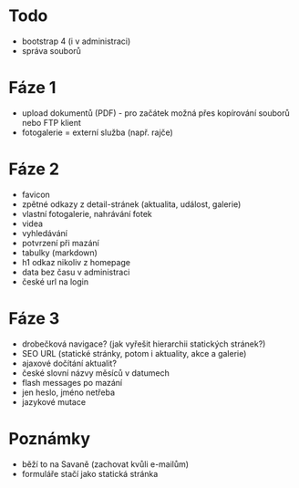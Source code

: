 # Todo
- bootstrap 4 (i v administraci)
- správa souborů

# Fáze 1
- upload dokumentů (PDF) - pro začátek možná přes kopírování souborů nebo FTP klient
- fotogalerie = externí služba (např. rajče)

# Fáze 2
- favicon
- zpětné odkazy z detail-stránek (aktualita, událost, galerie)
- vlastní fotogalerie, nahrávání fotek
- videa
- vyhledávání
- potvrzení při mazání
- tabulky (markdown)
- h1 odkaz nikoliv z homepage
- data bez času v administraci
- české url na login

# Fáze 3
- drobečková navigace? (jak vyřešit hierarchii statických stránek?)
- SEO URL (statické stránky, potom i aktuality, akce a galerie) 
- ajaxové dočítání aktualit?
- české slovní názvy měsíců v datumech
- flash messages po mazání
- jen heslo, jméno netřeba
- jazykové mutace

# Poznámky
- běží to na Savaně (zachovat kvůli e-mailům)
- formuláře stačí jako statická stránka